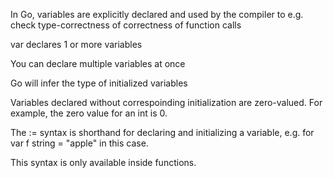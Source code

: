 In Go, variables are explicitly declared and used by the compiler to e.g. check
type-correctness of correctness of function calls


var declares 1 or more variables

You can declare multiple variables at once

Go will infer the type of initialized variables

Variables declared without correspoinding initialization
are zero-valued. For example, the zero value for an int is 0.

The := syntax is shorthand for declaring and initializing a variable,
e.g. for var f string = "apple" in this case.

This syntax is only available inside functions.